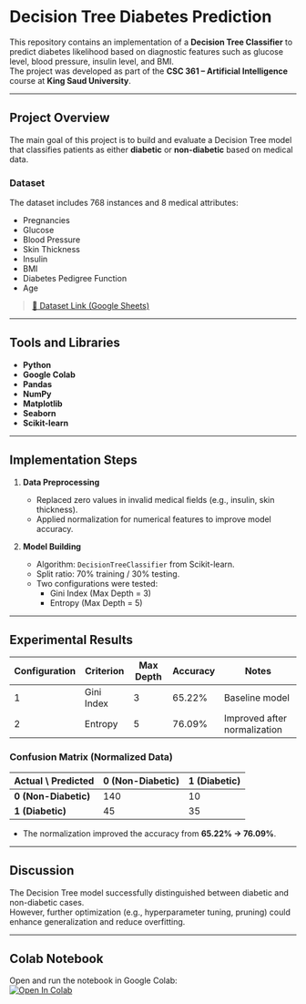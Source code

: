 # Decision Tree Diabetes Prediction

This repository contains an implementation of a **Decision Tree Classifier** to predict diabetes likelihood based on diagnostic features such as glucose level, blood pressure, insulin level, and BMI.  
The project was developed as part of the **CSC 361 – Artificial Intelligence** course at **King Saud University**.

---

##  Project Overview
The main goal of this project is to build and evaluate a Decision Tree model that classifies patients as either **diabetic** or **non-diabetic** based on medical data.

###  Dataset
The dataset includes 768 instances and 8 medical attributes:
- Pregnancies  
- Glucose  
- Blood Pressure  
- Skin Thickness  
- Insulin  
- BMI  
- Diabetes Pedigree Function  
- Age  

> [🔗 Dataset Link (Google Sheets)](https://docs.google.com/spreadsheets/d/13LjNK_qGKSybKZH48AlsT4fQGxRDjVNRXP47scQ8wpY/edit)

---

##  Tools and Libraries
- **Python**
- **Google Colab**
- **Pandas**
- **NumPy**
- **Matplotlib**
- **Seaborn**
- **Scikit-learn**

---

##  Implementation Steps
1. **Data Preprocessing**  
   - Replaced zero values in invalid medical fields (e.g., insulin, skin thickness).  
   - Applied normalization for numerical features to improve model accuracy.  

2. **Model Building**  
   - Algorithm: `DecisionTreeClassifier` from Scikit-learn.  
   - Split ratio: 70% training / 30% testing.  
   - Two configurations were tested:
     - Gini Index (Max Depth = 3)  
     - Entropy (Max Depth = 5)

---

## Experimental Results
| Configuration | Criterion | Max Depth | Accuracy | Notes |
|----------------|------------|------------|-----------|--------|
| 1 | Gini Index | 3 | 65.22% | Baseline model |
| 2 | Entropy | 5 | 76.09% | Improved after normalization |


### Confusion Matrix (Normalized Data)

| Actual \ Predicted | 0 (Non-Diabetic) | 1 (Diabetic) |
|--------------------|------------------|---------------|
| **0 (Non-Diabetic)** | 140 | 10 |
| **1 (Diabetic)** | 45 | 35 |


- The normalization improved the accuracy from **65.22% → 76.09%**.

---

## Discussion
The Decision Tree model successfully distinguished between diabetic and non-diabetic cases.  
However, further optimization (e.g., hyperparameter tuning, pruning) could enhance generalization and reduce overfitting.

---

## Colab Notebook
Open and run the notebook in Google Colab:  
[![Open In Colab](https://colab.research.google.com/assets/colab-badge.svg)](https://colab.research.google.com/drive/1HZ11-rvk--XVf5GabOcWw6B1l_r61xeg?usp=sharing)





 
